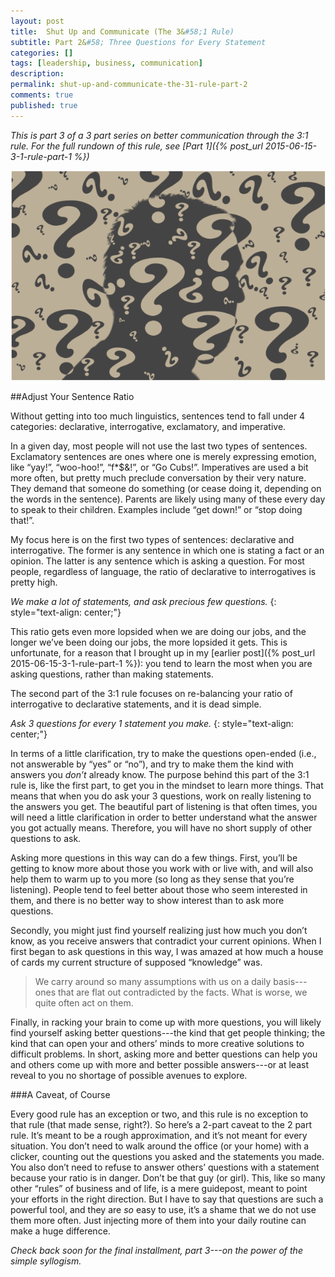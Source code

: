 ```yaml
---
layout: post
title:  Shut Up and Communicate (The 3&#58;1 Rule)
subtitle: Part 2&#58; Three Questions for Every Statement
categories: []
tags: [leadership, business, communication]
description:
permalink: shut-up-and-communicate-the-31-rule-part-2
comments: true
published: true
---
```


*This is part 3 of a 3 part series on better communication through the 3:1 rule. For the full rundown of this rule, see [Part 1]({% post_url 2015-06-15-3-1-rule-part-1 %})*

![](/graphics/questions.png)

##Adjust Your Sentence Ratio

Without getting into too much linguistics, sentences tend to fall under 4 categories: declarative, interrogative, exclamatory, and imperative.

In a given day, most people will not use the last two types of sentences. Exclamatory sentences are ones where one is merely expressing emotion, like “yay!”, “woo-hoo!”, “f*$&!”, or “Go Cubs!”. Imperatives are used a bit more often, but pretty much preclude conversation by their very nature. They demand that someone do something (or cease doing it, depending on the words in the sentence). Parents are likely using many of these every day to speak to their children. Examples include “get down!” or “stop doing that!”.

My focus here is on the first two types of sentences: declarative and interrogative. The former is any sentence in which one is stating a fact or an opinion. The latter is any sentence which is asking a question. For most people, regardless of language, the ratio of declarative to interrogatives is pretty high.

<!--more-->

*We make a lot of statements, and ask precious few questions.*
{: style="text-align: center;"}

This ratio gets even more lopsided when we are doing our jobs, and the longer we’ve been doing our jobs, the more lopsided it gets. This is unfortunate, for a reason that I brought up in my [earlier post]({% post_url 2015-06-15-3-1-rule-part-1 %}): you tend to learn the most when you are asking questions, rather than making statements.

The second part of the 3:1 rule focuses on re-balancing your ratio of interrogative to declarative statements, and it is dead simple.

*Ask 3 questions for every 1 statement you make.*
{: style="text-align: center;"}

In terms of a little clarification, try to make the questions open-ended (i.e., not answerable by “yes” or “no”), and try to make them the kind with answers you *don’t* already know. The purpose behind this part of the 3:1 rule is, like the first part, to get you in the mindset to learn more things. That means that when you do ask your 3 questions, work on really listening to the answers you get. The beautiful part of listening is that often times, you will need a little clarification in order to better understand what the answer you got actually means. Therefore, you will have no short supply of other questions to ask.

Asking more questions in this way can do a few things. First, you’ll be getting to know more about those you work with or live with, and will also help them to warm up to you more (so long as they sense that you’re listening). People tend to feel better about those who seem interested in them, and there is no better way to show interest than to ask more questions.

Secondly, you might just find yourself realizing just how much you don’t know, as you receive answers that contradict your current opinions. When I first began to ask questions in this way, I was amazed at how much a house of cards my current structure of supposed “knowledge” was.

> We carry around so many assumptions with us on a daily basis---ones that are flat out contradicted by the facts. What is worse, we quite often act on them.

Finally, in racking your brain to come up with more questions, you will likely find yourself asking better questions---the kind that get people thinking; the kind that can open your and others’ minds to more creative solutions to difficult problems. In short, asking more and better questions can help you and others come up with more and better possible answers---or at least reveal to you no shortage of possible avenues to explore.

###A Caveat, of Course

Every good rule has an exception or two, and this rule is no exception to that rule (that made sense, right?). So here’s a 2-part caveat to the 2 part rule. It’s meant to be a rough approximation, and it’s not meant for every situation. You don’t need to walk around the office (or your home) with a clicker, counting out the questions you asked and the statements you made. You also don’t need to refuse to answer others’ questions with a statement because your ratio is in danger. Don’t be that guy (or girl). This, like so many other “rules” of business and of life, is a mere guidepost, meant to point your efforts in the right direction. But I have to say that questions are such a powerful tool, and they are _so_ easy to use, it’s a shame that we do not use them more often. Just injecting more of them into your daily routine can make a huge difference.

*Check back soon for the final installment, part 3---on the power of the simple syllogism.*
